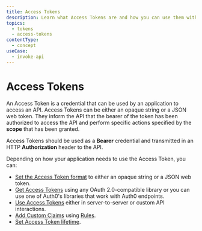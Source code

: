 ```yaml
---
title: Access Tokens
description: Learn what Access Tokens are and how you can use them with Auth0.
topics:
  - tokens
  - access-tokens
contentType:
  - concept
useCase:
  - invoke-api
---
```

# Access Tokens

An Access Token is a credential that can be used by an application to access an API. Access Tokens can be either an opaque string or a JSON web token. They inform the API that the bearer of the token has been authorized to access the API and perform specific actions specified by the **scope** that has been granted. 

Access Tokens should be used as a **Bearer** credential and transmitted in an HTTP **Authorization** header to the API. 

Depending on how your application needs to use the Access Token, you can:

* [Set the Access Token format](/tokens/guides/set-access-token-format) to either an opaque string or a JSON web token.
* [Get Access Tokens](/tokens/guides/get-access-tokens) using any OAuth 2.0-compatible library or you can use one of Auth0's libraries that work with Auth0 endpoints.
* [Use Access Tokens](/tokens/guides/use-access-tokens) either in server-to-server or custom API interactions.
* [Add Custom Claims](/tokens/guides/add-custom-claims) using [Rules](/rules).
* [Set Access Token lifetime](/tokens/guides/set-access-token-lifetime).
